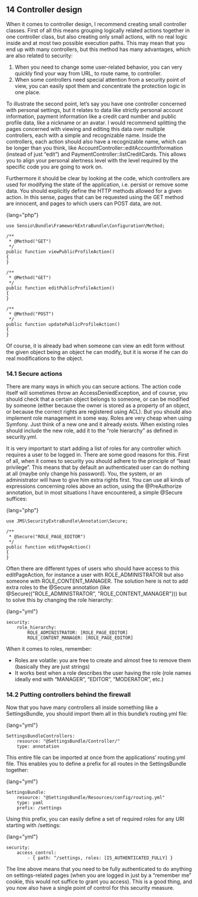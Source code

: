 ## 14 Controller design

When it comes to controller design, I recommend creating small controller classes. First of all this
means grouping logically related actions together in one controller class, but also creating only small
actions, with no real logic inside and at most two possible execution paths. This may mean that you
end up with many controllers, but this method has many advantages, which are also related to
security:

1. When you need to change some user-related behavior, you can very quickly find your way
from URL, to route name, to controller.
2. When some controllers need special attention from a security point of view, you can easily
spot them and concentrate the protection logic in one place.

To illustrate the second point, let’s say you have one controller concerned with personal settings,
but it relates to data like strictly personal account information, payment information like a credit
card number and public profile data, like a nickname or an avatar. I would recommend splitting the
pages concerned with viewing and editing this data over multiple controllers, each with a simple
and recognizable name. Inside the controllers, each action should also have a recognizable name,
which can be longer than you think, like AccountController::editAccountInformation (instead
of just “edit”) and PaymentController::listCreditCards. This allows you to align your personal
alertness level with the level required by the specific code you are going to work on.

Furthermore it should be clear by looking at the code, which controllers are used for modifying
the state of the application, i.e. persist or remove some data. You should explicitly define the HTTP
methods allowed for a given action. In this sense, pages that can be requested using the GET method
are innocent, and pages to which users can POST data, are not.

{lang="php"}
~~~~~~~~~~~~
use Sensio\Bundle\FrameworkExtraBundle\Configuration\Method;

/**
 * @Method("GET")
 */
public function viewPublicProfileAction()
{
}

/**
 * @Method("GET")
 */
public function editPublicProfileAction()
{
}

/**
 * @Method("POST")
 */
public function updatePublicProfileAction()
{
}
~~~~~~~~~~~~

Of course, it is already bad when someone can view an edit form without the given object being
an object he can modify, but it is worse if he can do real modifications to the object.

### 14.1 Secure actions

There are many ways in which you can secure actions. The action code itself will sometimes
throw an AccessDeniedException, and of course, you should check that a certain object belongs
to someone, or can be modified by someone (either because the owner is stored as a property of an
object, or because the correct rights are registered using ACL). But you should also implement role
management in some way. Roles are very cheap when using Symfony. Just think of a new one and
it already exists. When existing roles should include the new role, add it to the “role hierarchy” as
defined in security.yml.

It is very important to start adding a list of roles for any controller which requires a user to be
logged in. There are some good reasons for this. First of all, when it comes to security you should
adhere to the principle of “least privilege”. This means that by default an authenticated user can do
nothing at all (maybe only change his password). You, the system, or an administrator will have to
give him extra rights first. You can use all kinds of expressions concerning roles above an action,
using the @PreAuthorize annotation, but in most situations I have encountered, a simple @Secure
suffices:

{lang="php"}
~~~~~~~~~~~~
use JMS\SecurityExtraBundle\Annotation\Secure;

/**
 * @Secure("ROLE_PAGE_EDITOR")
 */
public function editPageAction()
{
}
~~~~~~~~~~~~

Often there are different types of users who should have access to this editPageAction, for instance a 
user with ROLE_ADMINISTRATOR but also someone with ROLE_CONTENT_MANAGER. The solution here is 
not to add extra roles to the @Secure annotation (like @Secure({"ROLE_ADMINISTRATOR",
"ROLE_CONTENT_MANAGER"})) but to solve this by changing the role hierarchy:

{lang="yml"}
~~~~~~~~~~~~
security:
    role_hierarchy:
        ROLE_ADMINISTRATOR: [ROLE_PAGE_EDITOR]
        ROLE_CONTENT_MANAGER: [ROLE_PAGE_EDITOR]
~~~~~~~~~~~~

When it comes to roles, remember:

- Roles are volatile: you are free to create and almost free to remove them (basically they are
just strings)
- It works best when a role describes the user having the role (role names ideally end with
“MANAGER”, “EDITOR”, “MODERATOR”, etc.)

### 14.2 Putting controllers behind the firewall

Now that you have many controllers all inside something like a SettingsBundle, you should import
them all in this bundle’s routing.yml file:

{lang="yml"}
~~~~~~~~~~~~
SettingsBundleControllers:
    resource: "@SettingsBundle/Controller/"
    type: annotation
~~~~~~~~~~~~

This entire file can be imported at once from the applications’ routing.yml file. This enables
you to define a prefix for all routes in the SettingsBundle together:

{lang="yml"}
~~~~~~~~~~~~
SettingsBundle:
    resource: "@SettingsBundle/Resources/config/routing.yml"
    type: yaml
    prefix: /settings
~~~~~~~~~~~~

Using this prefix, you can easily define a set of required roles for any URI starting with
/settings:

{lang="yml"}
~~~~~~~~~~~~
security:
    access_control:
        - { path: ^/settings, roles: [IS_AUTHENTICATED_FULLY] }
~~~~~~~~~~~~~

The line above means that you need to be fully authenticated to do anything on settings-related
pages (when you are logged in just by a “remember me” cookie, this would not suffice to grant
you access). This is a good thing, and you now also have a single point of control for this security
measure.